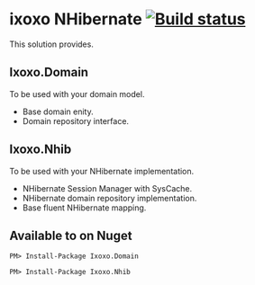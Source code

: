 ixoxo NHibernate [![Build status](https://ci.appveyor.com/api/projects/status/gwx6n2keo4r4tw5x)](https://ci.appveyor.com/project/nicbell/ixoxonhibernate)
===============

This solution provides.

## Ixoxo.Domain
To be used with your domain model.
* Base domain enity.
* Domain repository interface.

## Ixoxo.Nhib
To be used with your NHibernate implementation.
* NHibernate Session Manager with SysCache.
* NHibernate domain repository implementation.
* Base fluent NHibernate mapping.

## Available to on Nuget
```
PM> Install-Package Ixoxo.Domain
```
```
PM> Install-Package Ixoxo.Nhib
```
